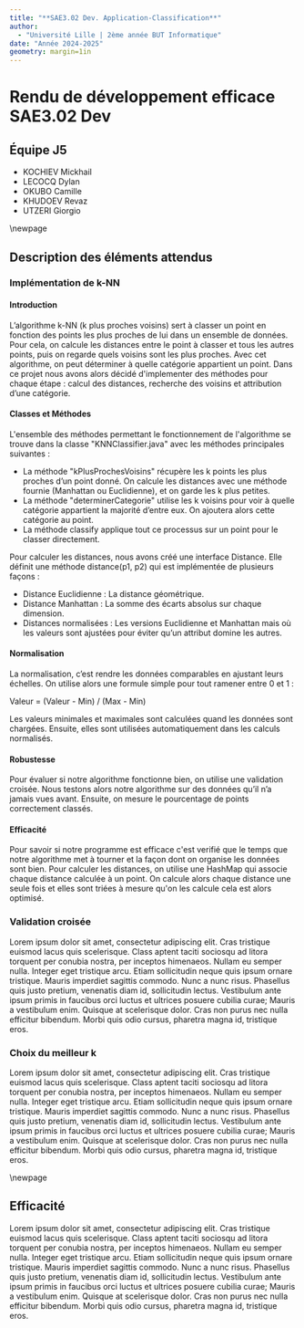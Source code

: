 ```yaml
---
title: "**SAE3.02 Dev. Application-Classification**"
author: 
  - "Université Lille | 2ème année BUT Informatique"
date: "Année 2024-2025"
geometry: margin=1in
---
```


# Rendu de développement efficace SAE3.02 Dev

## **Équipe J5**

- KOCHIEV Mickhail
- LECOCQ Dylan
- OKUBO Camille
- KHUDOEV Revaz
- UTZERI Giorgio

\newpage

## **Description des éléments attendus**

### **Implémentation de k-NN**

#### Introduction

L’algorithme k-NN (k plus proches voisins) sert à classer un point en fonction des points les plus proches de lui dans un ensemble de données. Pour cela, on calcule les distances entre le point à classer et tous les autres points, puis on regarde quels voisins sont les plus proches. Avec cet algorithme, on peut déterminer à quelle catégorie appartient un point.
Dans ce projet nous avons alors décidé d'implementer des méthodes pour chaque étape : calcul des distances, recherche des voisins et attribution d’une catégorie.

#### Classes et Méthodes

L'ensemble des méthodes permettant le fonctionnement de l'algorithme se trouve dans la classe "KNNClassifier.java" avec les méthodes principales suivantes :

- La méthode "kPlusProchesVoisins" récupère les k points les plus proches d’un point donné. On calcule les distances avec une méthode fournie (Manhattan ou Euclidienne), et on garde les k plus petites.
- La méthode "determinerCategorie" utilise les k voisins pour voir à quelle catégorie appartient la majorité d’entre eux. On ajoutera alors cette catégorie au point.
- La méthode classify applique tout ce processus sur un point pour le classer directement.

Pour calculer les distances, nous avons créé une interface Distance. Elle définit une méthode distance(p1, p2) qui est implémentée de plusieurs façons :
- Distance Euclidienne : La distance géométrique.
- Distance Manhattan : La somme des écarts absolus sur chaque dimension.
- Distances normalisées : Les versions Euclidienne et Manhattan mais où les valeurs sont ajustées pour éviter qu’un attribut domine les autres.

#### Normalisation 

La normalisation, c’est rendre les données comparables en ajustant leurs échelles.
On utilise alors une formule simple pour tout ramener entre 0 et 1 :

Valeur = (Valeur - Min) / (Max - Min)

Les valeurs minimales et maximales sont calculées quand les données sont chargées. Ensuite, elles sont utilisées automatiquement dans les calculs normalisés.

#### Robustesse

Pour évaluer si notre algorithme fonctionne bien, on utilise une validation croisée. Nous testons alors notre algorithme sur des données qu’il n’a jamais vues avant. Ensuite, on mesure le pourcentage de points correctement classés.

#### Efficacité

Pour savoir si notre programme est efficace c'est verifié que le temps que notre algorithme met à tourner et la façon dont on organise les données sont bien.
Pour calculer les distances, on utilise une HashMap qui associe chaque distance calculée à un point.
On calcule alors chaque distance une seule fois et elles sont triées à mesure qu'on les calcule cela est alors optimisé.

### **Validation croisée**

Lorem ipsum dolor sit amet, consectetur adipiscing elit. Cras tristique euismod lacus quis scelerisque. Class aptent taciti sociosqu ad litora torquent per conubia nostra, per inceptos himenaeos. Nullam eu semper nulla. Integer eget tristique arcu. Etiam sollicitudin neque quis ipsum ornare tristique. Mauris imperdiet sagittis commodo. Nunc a nunc risus. Phasellus quis justo pretium, venenatis diam id, sollicitudin lectus. Vestibulum ante ipsum primis in faucibus orci luctus et ultrices posuere cubilia curae; Mauris a vestibulum enim. Quisque at scelerisque dolor. Cras non purus nec nulla efficitur bibendum. Morbi quis odio cursus, pharetra magna id, tristique eros.

### **Choix du meilleur k**

Lorem ipsum dolor sit amet, consectetur adipiscing elit. Cras tristique euismod lacus quis scelerisque. Class aptent taciti sociosqu ad litora torquent per conubia nostra, per inceptos himenaeos. Nullam eu semper nulla. Integer eget tristique arcu. Etiam sollicitudin neque quis ipsum ornare tristique. Mauris imperdiet sagittis commodo. Nunc a nunc risus. Phasellus quis justo pretium, venenatis diam id, sollicitudin lectus. Vestibulum ante ipsum primis in faucibus orci luctus et ultrices posuere cubilia curae; Mauris a vestibulum enim. Quisque at scelerisque dolor. Cras non purus nec nulla efficitur bibendum. Morbi quis odio cursus, pharetra magna id, tristique eros.

\newpage

## **Efficacité**

Lorem ipsum dolor sit amet, consectetur adipiscing elit. Cras tristique euismod lacus quis scelerisque. Class aptent taciti sociosqu ad litora torquent per conubia nostra, per inceptos himenaeos. Nullam eu semper nulla. Integer eget tristique arcu. Etiam sollicitudin neque quis ipsum ornare tristique. Mauris imperdiet sagittis commodo. Nunc a nunc risus. Phasellus quis justo pretium, venenatis diam id, sollicitudin lectus. Vestibulum ante ipsum primis in faucibus orci luctus et ultrices posuere cubilia curae; Mauris a vestibulum enim. Quisque at scelerisque dolor. Cras non purus nec nulla efficitur bibendum. Morbi quis odio cursus, pharetra magna id, tristique eros.